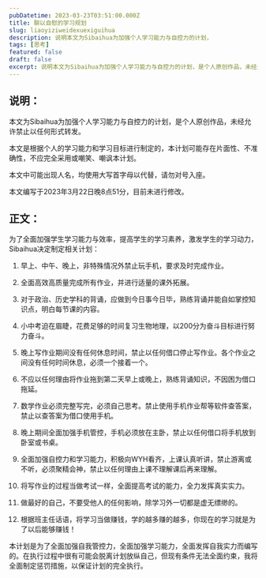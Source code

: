 ```yaml
---
pubDatetime: 2023-03-23T03:51:00.000Z
title: 聊以自慰的学习规划
slug: liaoyiziweidexuexiguihua
description: 说明本文为Sibaihua为加强个人学习能力与自控力的计划，
tags: [思考]
featured: false
draft: false
excerpt: 说明本文为Sibaihua为加强个人学习能力与自控力的计划，是个人原创作品，未经允许禁止以任何形式转发。本文是根据个人的学习能力和学习目标进行制定的，本计划可能存在片面性不准确性，不应完全采用或嘲笑嘲
---
```


## 说明：
本文为Sibaihua为加强个人学习能力与自控力的计划，是个人原创作品，未经允许禁止以任何形式转发。

本文是根据个人的学习能力和学习目标进行制定的，本计划可能存在片面性、不准确性，不应完全采用或嘲笑、嘲讽本计划。

本文中可能出现人名，均使用大写首字母以代替，请勿对号入座。

本文编写于2023年3月22日晚8点51分，目前未进行修改。

## 正文：
为了全面加强学生学习能力与效率，提高学生的学习素养，激发学生的学习动力，Sibaihua决定制定相关计划：

1. 早上、中午、晚上，非特殊情况外禁止玩手机，要求及时完成作业。
2. 全面高效高质量完成所有作业，并进行适量的课外拓展。
3. 对于政治、历史学科的背诵，应做到今日事今日毕，熟练背诵并能自如掌控知识点，明白每节课的内容。
4. 小中考迫在眉睫，花费足够的时间复习生物地理，以200分为奋斗目标进行努力奋斗。
5. 晚上写作业期间没有任何休息时间，禁止以任何借口停止写作业。各个作业之间没有任何时间休息，必须一个接着一个。
6. 不应以任何理由将作业拖到第二天早上或晚上，熟练背诵知识，不因困为借口拖延。
7. 数学作业必须完整写完，必须自己思考。禁止使用手机作业帮等软件查答案，禁止以查答案为借口使用手机。
8. 晚上期间全面加强手机管控，手机必须放在主卧，禁止以任何借口将手机放到卧室或书桌。
9. 全面加强自控力和学习能力，积极向WYH看齐，上课认真听讲，禁止游离或不听，必须聚精会神，禁止以任何理由上课不理解课后再来理解。
10. 将写作业的过程当做考试一样，全面提高考试的能力，全力发挥真实实力。
11. 做最好的自己，不要受他人的任何影响，除学习外一切都是虚无缥缈的。
12. 根据班主任话语，将学习当做赚钱，学的越多赚的越多，你现在的学习就是为了以后能够赚钱！

本计划是为了全面加强自我管控力，全面加强学习能力，全面发挥自我实力而编写的。在执行过程中很有可能会脱离计划放纵自己，但现有条件无法全面约束，我将全面制定惩罚措施，以保证计划的完全执行。
